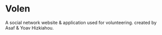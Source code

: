 # Volen
A social network website & application used for volunteering.
created by Asaf & Yoav Hizkiahou.
